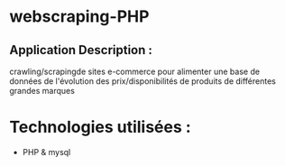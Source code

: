 # webscraping-PHP

## Application Description : 
crawling/scrapingde sites e-commerce pour alimenter une base de données de l'évolution des prix/disponibilités de produits de différentes grandes marques 


# Technologies utilisées : 
- PHP & mysql
